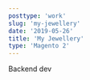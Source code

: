 ```yaml
---
posttype: 'work'
slug: 'my-jewellery'
date: '2019-05-26'
title: 'My Jewellery'
type: 'Magento 2'
---
```


Backend dev
